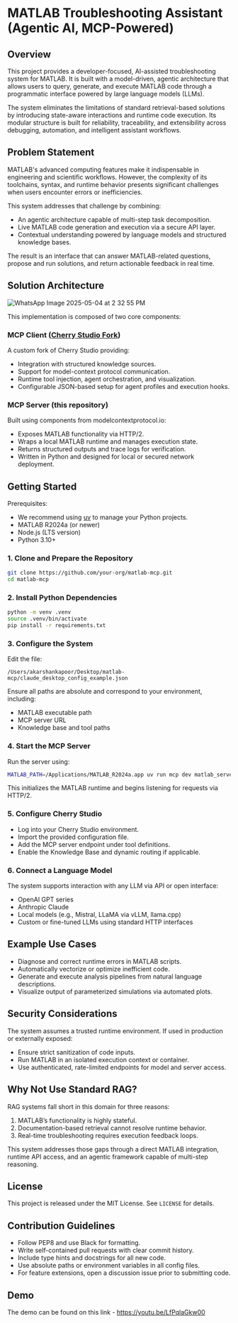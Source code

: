 # MATLAB Troubleshooting Assistant (Agentic AI, MCP-Powered)

## Overview

This project provides a developer-focused, AI-assisted troubleshooting system for MATLAB. It is built with a model-driven, agentic architecture that allows users to query, generate, and execute MATLAB code through a programmatic interface powered by large language models (LLMs).

The system eliminates the limitations of standard retrieval-based solutions by introducing state-aware interactions and runtime code execution. Its modular structure is built for reliability, traceability, and extensibility across debugging, automation, and intelligent assistant workflows.

## Problem Statement

MATLAB's advanced computing features make it indispensable in engineering and scientific workflows. However, the complexity of its toolchains, syntax, and runtime behavior presents significant challenges when users encounter errors or inefficiencies.

This system addresses that challenge by combining:

- An agentic architecture capable of multi-step task decomposition.
- Live MATLAB code generation and execution via a secure API layer.
- Contextual understanding powered by language models and structured knowledge bases.

The result is an interface that can answer MATLAB-related questions, propose and run solutions, and return actionable feedback in real time.

## Solution Architecture

![WhatsApp Image 2025-05-04 at 2 32 55 PM](https://github.com/user-attachments/assets/9fb60883-00e5-41f6-8a5d-9bdda9686ed4)

This implementation is composed of two core components:

### MCP Client ([Cherry Studio Fork](https://github.com/Kappuccino111/cherry-studio))

A custom fork of Cherry Studio providing:

- Integration with structured knowledge sources.
- Support for model-context protocol communication.
- Runtime tool injection, agent orchestration, and visualization.
- Configurable JSON-based setup for agent profiles and execution hooks.

### MCP Server (this repository)

Built using components from modelcontextprotocol.io:

- Exposes MATLAB functionality via HTTP/2.
- Wraps a local MATLAB runtime and manages execution state.
- Returns structured outputs and trace logs for verification.
- Written in Python and designed for local or secured network deployment.

## Getting Started

Prerequisites:
- We recommend using [uv](https://astral.sh/blog/uv) to manage your Python projects.
- MATLAB R2024a (or newer)
- Node.js (LTS version)
- Python 3.10+

### 1. Clone and Prepare the Repository

```bash
git clone https://github.com/your-org/matlab-mcp.git
cd matlab-mcp
```

### 2. Install Python Dependencies

```bash
python -m venv .venv
source .venv/bin/activate
pip install -r requirements.txt
```

### 3. Configure the System

Edit the file:

```
/Users/akarshankapoor/Desktop/matlab-mcp/claude_desktop_config_example.json
```

Ensure all paths are absolute and correspond to your environment, including:

- MATLAB executable path
- MCP server URL
- Knowledge base and tool paths

### 4. Start the MCP Server

Run the server using:

```bash
MATLAB_PATH=/Applications/MATLAB_R2024a.app uv run mcp dev matlab_server.py
```

This initializes the MATLAB runtime and begins listening for requests via HTTP/2.

### 5. Configure Cherry Studio

- Log into your Cherry Studio environment.
- Import the provided configuration file.
- Add the MCP server endpoint under tool definitions.
- Enable the Knowledge Base and dynamic routing if applicable.

### 6. Connect a Language Model

The system supports interaction with any LLM via API or open interface:

- OpenAI GPT series
- Anthropic Claude
- Local models (e.g., Mistral, LLaMA via vLLM, llama.cpp)
- Custom or fine-tuned LLMs using standard HTTP interfaces

## Example Use Cases

- Diagnose and correct runtime errors in MATLAB scripts.
- Automatically vectorize or optimize inefficient code.
- Generate and execute analysis pipelines from natural language descriptions.
- Visualize output of parameterized simulations via automated plots.

## Security Considerations

The system assumes a trusted runtime environment. If used in production or externally exposed:

- Ensure strict sanitization of code inputs.
- Run MATLAB in an isolated execution context or container.
- Use authenticated, rate-limited endpoints for model and server access.

## Why Not Use Standard RAG?

RAG systems fall short in this domain for three reasons:

1. MATLAB’s functionality is highly stateful.
2. Documentation-based retrieval cannot resolve runtime behavior.
3. Real-time troubleshooting requires execution feedback loops.

This system addresses those gaps through a direct MATLAB integration, runtime API access, and an agentic framework capable of multi-step reasoning.

## License

This project is released under the MIT License. See `LICENSE` for details.

## Contribution Guidelines

- Follow PEP8 and use Black for formatting.
- Write self-contained pull requests with clear commit history.
- Include type hints and docstrings for all new code.
- Use absolute paths or environment variables in all config files.
- For feature extensions, open a discussion issue prior to submitting code.

## Demo
The demo can be found on this link - https://youtu.be/LfPqlaGkw00


